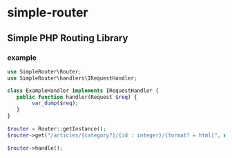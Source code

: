 # simple-router

## Simple PHP Routing Library

### example

```php
use SimpleRouter\Router;
use SimpleRouter\handlers\IRequestHandler;

class ExampleHandler implements IRequestHandler {
   public function handler(Request $req) {
        var_dump($req);
   }
}
 
$router = Router::getInstance();
$router->get("/articles/{category?}/{id : integer}/{format? = html}", new ExampleHandler());
 
$router->handle();
```

